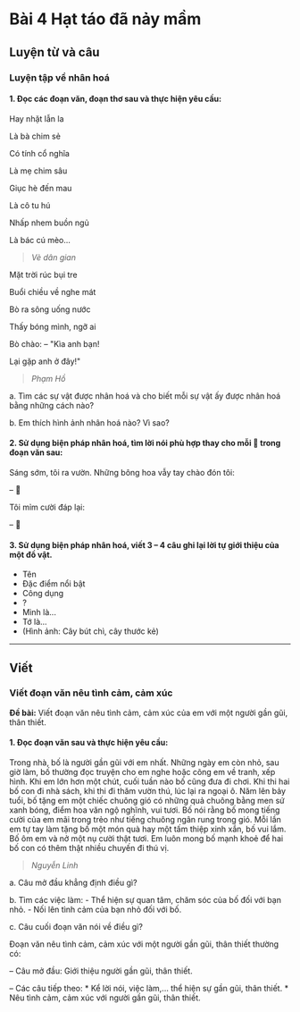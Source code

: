 # Bài 4 Hạt táo đã nảy mầm

## Luyện từ và câu

### Luyện tập về nhân hoá

#### 1.  Đọc các đoạn văn, đoạn thơ sau và thực hiện yêu cầu:

Hay nhặt lẫn la

Là bà chim sẻ

Có tính cổ nghĩa

Là mẹ chim sâu

Giục hè đến mau

Là cô tu hú

Nhấp nhem buồn ngủ

Là bác cú mèo...
> *Vè dân gian*

Mặt trời rúc bụi tre


Buổi chiều về nghe mát

Bò ra sông uống nước

Thấy bóng mình, ngỡ ai

Bò chào: – "Kìa anh bạn!

Lại gặp anh ở đây!"
> *Phạm Hồ*

a. Tìm các sự vật được nhân hoá và cho biết mỗi sự vật ấy được nhân hoá bằng những cách nào?

b. Em thích hình ảnh nhân hoá nào? Vì sao?

#### 2.  Sử dụng biện pháp nhân hoá, tìm lời nói phù hợp thay cho mỗi 🌸 trong đoạn văn sau:
Sáng sớm, tôi ra vườn. Những bông hoa vẫy tay chào đón tôi:

– 🌸

Tôi mỉm cười đáp lại:

– 🌸

#### 3.  Sử dụng biện pháp nhân hoá, viết 3 – 4 câu ghi lại lời tự giới thiệu của một đồ vật.
*   Tên
*   Đặc điểm nổi bật
*   Công dụng
*   ?
*   Mình là...
*   Tớ là...
*   (Hình ảnh: Cây bút chì, cây thước kẻ)

---

## Viết

### Viết đoạn văn nêu tình cảm, cảm xúc

**Đề bài:** Viết đoạn văn nêu tình cảm, cảm xúc của em với một người gần gũi, thân thiết.

#### 1.  Đọc đoạn văn sau và thực hiện yêu cầu:
Trong nhà, bố là người gần gũi với em nhất. Những ngày em còn nhỏ, sau giờ làm, bố thường đọc truyện cho em nghe hoặc cõng em về tranh, xếp hình. Khi em lớn hơn một chút, cuối tuần nào bố cũng đưa đi chơi. Khi thi hai bố con đi nhà sách, khi thi đi thăm vườn thú, lúc lại ra ngoại ô. Năm lên bảy tuổi, bố tặng em một chiếc chuông gió có những quả chuông bằng men sứ xanh bóng, điểm hoa văn ngộ nghĩnh, vui tươi. Bố nói rằng bố mong tiếng cười của em mãi trong trẻo như tiếng chuông ngân rung trong gió. Mỗi lần em tự tay làm tặng bố một món quà hay một tấm thiệp xinh xắn, bố vui lắm. Bố ôm em và nở một nụ cười thật tươi. Em luôn mong bố mạnh khoẻ để hai bố con có thêm thật nhiều chuyến đi thú vị.
> *Nguyễn Linh*

a. Câu mở đầu khẳng định điều gì?

b. Tìm các việc làm:
    - Thể hiện sự quan tâm, chăm sóc của bố đối với bạn nhỏ.
    - Nối lên tình cảm của bạn nhỏ đối với bố.

c. Câu cuối đoạn văn nói về điều gì?

Đoạn văn nêu tình cảm, cảm xúc với một người gần gũi, thân thiết thường có:

– Câu mở đầu: Giới thiệu người gần gũi, thân thiết.

– Các câu tiếp theo:
    *   Kể lời nói, việc làm,... thể hiện sự gần gũi, thân thiết.
    *   Nêu tình cảm, cảm xúc với người gần gũi, thân thiết.
